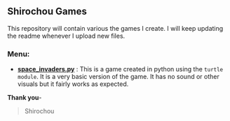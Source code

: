 ## Shirochou Games

This repository will contain various the games I create. I will keep updating the readme whenever I upload new files.

### Menu:

* **[space_invaders.py](space_invaders.py)** : This is a game created in python using the `turtle module`. It is a very basic version of the game. It has no sound or other visuals but it fairly works as expected.


**Thank you**-
> Shirochou
